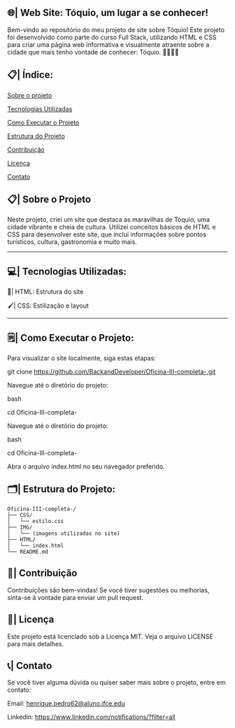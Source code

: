 ## 🌐| Web Site: Tóquio, um lugar a se conhecer!

Bem-vindo ao repositório do meu projeto de site sobre Tóquio! Este projeto foi desenvolvido como parte do curso Full Stack, utilizando HTML e CSS para criar uma página web informativa e visualmente atraente sobre a cidade que mais tenho vontade de conhecer: Tóquio. 🗼🌃🇯🇵

## 📋| Índice:

[Sobre o projeto](https://github.com/BackandDeveloper/Projeto-Front-and-sobre-T-quio/blob/main/README.md#-%C3%ADndice)

[Tecnologias Utilizadas](https://github.com/BackandDeveloper/Projeto-Front-and-sobre-T-quio/blob/main/README.md#-sobre-o-projeto)

[Como Executar o Projeto](https://github.com/BackandDeveloper/Projeto-Front-and-sobre-T-quio/blob/main/README.md#%EF%B8%8F-estrutura-do-projeto)

[Estrutura do Projeto](https://github.com/BackandDeveloper/Projeto-Front-and-sobre-T-quio/blob/main/README.md#-%C3%ADndice)

[Contribuição](https://github.com/BackandDeveloper/Projeto-Front-and-sobre-T-quio/blob/main/README.md#-%C3%ADndice)

[Licença](https://github.com/BackandDeveloper/Projeto-Front-and-sobre-T-quio/blob/main/README.md#-%C3%ADndice)

[Contato](https://github.com/BackandDeveloper/Projeto-Front-and-sobre-T-quio/blob/main/README.md#-%C3%ADndice)

## 📋| Sobre o Projeto
Neste projeto, criei um site que destaca as maravilhas de Tóquio, uma cidade vibrante e cheia de cultura. Utilizei conceitos básicos de HTML e CSS para desenvolver este site, que inclui informações sobre pontos turísticos, cultura, gastronomia e muito mais.
____________________________________________________________________________________________________________________________________

## 💻| Tecnologias Utilizadas:

📝| HTML: Estrutura do site

🖌️| CSS: Estilização e layout

____________________________________________________________________________________________________________________________________

## 🗒️| Como Executar o Projeto:

Para visualizar o site localmente, siga estas etapas:

git clone https://github.com/BackandDeveloper/Oficina-III-completa-.git

Navegue até o diretório do projeto:

bash

cd Oficina-III-completa-

Navegue até o diretório do projeto:

bash

cd Oficina-III-completa-

Abra o arquivo index.html no seu navegador preferido.

 ## 🗂️| Estrutura do Projeto:

```
Oficina-III-completa-/
├── CSS/
│   └── estilo.css
├── IMG/
│   └── (imagens utilizadas no site)
├── HTML/
│   └── index.html
└── README.md

```

## 🤝| Contribuição
Contribuições são bem-vindas! Se você tiver sugestões ou melhorias, sinta-se à vontade para enviar um pull request.

## 📄| Licença
Este projeto está licenciado sob a Licença MIT. Veja o arquivo LICENSE para mais detalhes.

## 📞| Contato
Se você tiver alguma dúvida ou quiser saber mais sobre o projeto, entre em contato:

Email: henrique.pedro62@aluno.ifce.edu

Linkedin: https://www.linkedin.com/notifications/?filter=all
